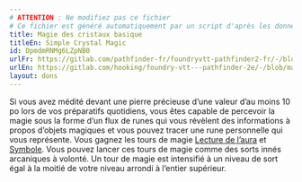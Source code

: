 ```yaml
---
# ATTENTION : Ne modifiez pas ce fichier
# Ce fichier est généré automatiquement par un script d'après les données du module Foundry VTT officiel et de sa traduction
title: Magie des cristaux basique
titleEn: Simple Crystal Magic
id: DpmdmRNMg6LZpNB0
urlFr: https://gitlab.com/pathfinder-fr/foundryvtt-pathfinder2-fr/-/blob/master/data/feats/DpmdmRNMg6LZpNB0.htm
urlEn: https://gitlab.com/hooking/foundry-vtt---pathfinder-2e/-/blob/master/packs/data/feats.db/simple-crystal-magic.json
layout: dons
---
```

Si vous avez médité devant une pierre précieuse d’une valeur d’au moins 10 po lors de vos préparatifs quotidiens, vous êtes capable de percevoir la magie sous la forme d’un flux de runes qui vous révèlent des informations à propos d’objets magiques et vous pouvez tracer une rune personnelle qui vous représente. Vous gagnez les tours de magie [Lecture de l’aura](../sorts/lecture-de-l-aura.md) et [Symbole](../sorts/symbole.md). Vous pouvez lancer ces tours de magie comme des sorts innés arcaniques à volonté. Un tour de magie est intensifié à un niveau de sort égal à la moitié de votre niveau arrondi à l’entier supérieur.
